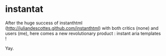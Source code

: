 instantat
===========

After the huge success of instanthtml (http://juliandescottes.github.com/instanthtml) with both critics (none) and users (me), here comes a new revolutionary product : instant aria templates !

Yay.